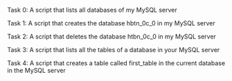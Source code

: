 Task 0:
A script that lists all databases of my MySQL server

Task 1:
A script that creates the database hbtn_0c_0 in my MySQL server

Task 2:
A script that deletes the database htbn_0c_0 in my MySQL server

Task 3:
A script that lists all the tables of a database in your MySQL server

Task 4:
A script that creates a table called first_table in the current database in the MySQL server

